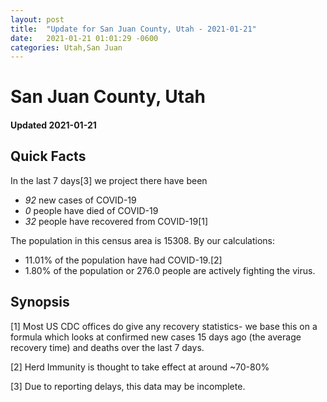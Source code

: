 ```yaml
---
layout: post
title:  "Update for San Juan County, Utah - 2021-01-21"
date:   2021-01-21 01:01:29 -0600
categories: Utah,San Juan
---
```


# San Juan County, Utah
#### Updated 2021-01-21

## Quick Facts

In the last 7 days[3] we project there have been
- *92* new cases of COVID-19
- *0* people have died of COVID-19
- *32* people have recovered from COVID-19[1]

The population in this census area is 15308. By our calculations:
- 11.01% of the population have had COVID-19.[2]
- 1.80% of the population or 276.0 people are actively fighting the virus.

## Synopsis




[1] Most US CDC offices do give any recovery statistics- we base this on a formula which looks at confirmed new cases
15 days ago (the average recovery time) and deaths over the last 7 days.

[2] Herd Immunity is thought to take effect at around ~70-80%

[3] Due to reporting delays, this data may be incomplete.
 
    
